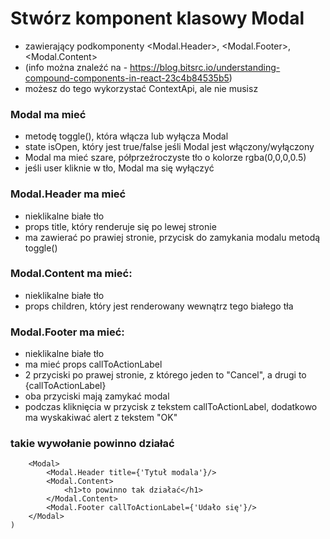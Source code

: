 # Stwórz komponent klasowy Modal
- zawierający podkomponenty <Modal.Header>, <Modal.Footer>, <Modal.Content>
- (info można znaleźć na - https://blog.bitsrc.io/understanding-compound-components-in-react-23c4b84535b5)
- możesz do tego wykorzystać ContextApi, ale nie musisz

### Modal ma mieć 
- metodę toggle(), która włącza lub wyłącza Modal
- state isOpen, który jest true/false jeśli Modal jest włączony/wyłączony
- Modal ma mieć szare, półprzeźroczyste tło o kolorze rgba(0,0,0,0.5)
- jeśli user kliknie w tło, Modal ma się wyłączyć

### Modal.Header ma mieć 
- nieklikalne białe tło
- props title, który renderuje się po lewej stronie 
- ma zawierać po prawiej stronie, przycisk do zamykania modalu metodą toggle()

### Modal.Content ma mieć:
- nieklikalne białe tło
- props children, który jest renderowany wewnątrz tego białego tła

### Modal.Footer ma mieć:
- nieklikalne białe tło
- ma mieć props callToActionLabel
- 2 przyciski po prawej stronie, z którego jeden to "Cancel", a drugi to {callToActionLabel}
- oba przyciski mają zamykać modal
- podczas kliknięcia w przycisk z tekstem callToActionLabel, dodatkowo ma wyskakiwać alert z tekstem "OK"


### takie wywołanie powinno działać

```return (
    <Modal>
        <Modal.Header title={'Tytuł modala'}/>
        <Modal.Content>
            <h1>to powinno tak działać</h1>
        </Modal.Content>
        <Modal.Footer callToActionLabel={'Udało się'}/>
    </Modal>
)
